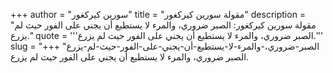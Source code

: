 +++
author = "سورين كيركغور"
title = "مقولة سورين كيركغور"
description = "مقولة سورين كيركغور: الصبر ضروري، والمرء لا يستطيع أن يجني على الفور حيث لم يزرع."
quote = '''الصبر ضروري، والمرء لا يستطيع أن يجني على الفور حيث لم يزرع.'''
slug = "الصبر-ضروري،-والمرء-لا-يستطيع-أن-يجني-على-الفور-حيث-لم-يزرع"
+++
الصبر ضروري، والمرء لا يستطيع أن يجني على الفور حيث لم يزرع.
